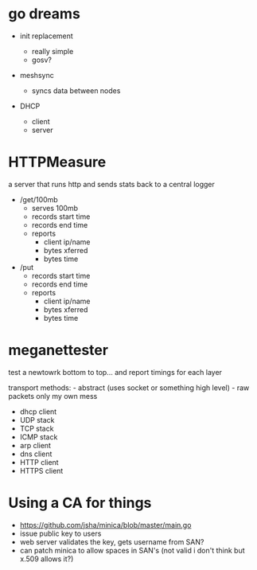# go dreams


- init replacement
   - really simple
   - gosv?

- meshsync
    - syncs data between nodes

-  DHCP
    - client
    - server

# HTTPMeasure
a server that runs http and sends stats back to a central logger
- /get/100mb
    - serves 100mb
    - records start time
    - records end time
    - reports
        - client ip/name
        - bytes xferred
        - bytes time
- /put
    - records start time
    - records end time
    - reports
        - client ip/name
        - bytes xferred
        - bytes time


# meganettester

test a newtowrk bottom to top... and report timings for each layer

transport methods:
    - abstract (uses socket or something high level)
    - raw packets only my own mess

- dhcp client
- UDP stack
- TCP stack
- ICMP stack
- arp client
- dns client
- HTTP client
- HTTPS client





# Using a CA for things
- https://github.com/jsha/minica/blob/master/main.go
- issue public key to users
- web server validates the key, gets username from SAN?
- can patch minica to allow spaces in SAN's (not valid i don't think but x.509 allows it?)